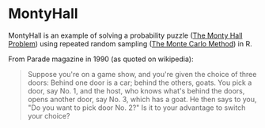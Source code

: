 # MontyHall

MontyHall is an example of solving a probability puzzle ([The Monty Hall Problem](https://en.wikipedia.org/wiki/Monty_Hall_problem)) using repeated random sampling ([The Monte Carlo Method](https://en.wikipedia.org/wiki/Monte_Carlo_method)) in R.

From Parade magazine in 1990 (as quoted on wikipedia):

> Suppose you're on a game show, and you're given the choice of three doors: Behind one door is a car; behind the others, goats. You pick a door, say No. 1, and the host, who knows what's behind the doors, opens another door, say No. 3, which has a goat. He then says to you, "Do you want to pick door No. 2?" Is it to your advantage to switch your choice?